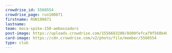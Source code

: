 ```yaml
---
crowdrise_id: 5560554
crowdrise_page: run100871
firstname: RUN100871 
lastname:
team: moca-spike-150-ambassadors
post-image: https://uploads.crowdrise.com/1556683200/8d00fefca79f560b40448ba692ed123c.jpg
card-image: https://cdn.crowdrise.com/v2/photo/file/member/5560554
type: club
---
```

